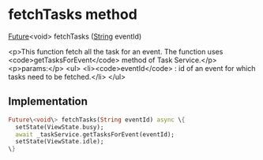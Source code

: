 


# fetchTasks method








[Future](https:api.flutter.dev/flutter/dart-async/Future-class.html)&lt;void\> fetchTasks
([String](https:api.flutter.dev/flutter/dart-core/String-class.html) eventId)





\<p\>This function fetch all the task for an event.
The function uses \<code\>getTasksForEvent\</code\> method of Task Service.\</p\>
\<p\>params:\</p\>
\<ul\>
\<li\>\<code\>eventId\</code\> : id of an event for which tasks need to be fetched.\</li\>
\</ul\>



## Implementation

```dart
Future\<void\> fetchTasks(String eventId) async \{
  setState(ViewState.busy);
  await _taskService.getTasksForEvent(eventId);
  setState(ViewState.idle);
\}
```







